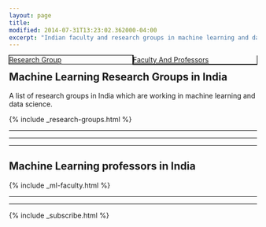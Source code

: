 ```yaml
---
layout: page
title: 
modified: 2014-07-31T13:23:02.362000-04:00
excerpt: "Indian faculty and research groups in machine learning and data science"
---
```

  <script>
 function pageSet()
 {
  var current_url=document.URL;
  var n = current_url.indexOf("machine-learning-faculty-india");
  if(n!=-1)
  {
      hideDiv(2);
  }
  else
  {
    hideDiv(1);
  }
 }
 function hideDiv(flag)
 {
   if(flag==1)
   {
     document.getElementById("research_div").style.display="inline";
     document.getElementById("faculty_and_professor").style.display="none";
     document.getElementById("research_group_link").style.color='blue';
     document.getElementById("faculty_and_professor_link").style.color='black';
     document.getElementById("rsch_div").style.boxShadow="0px 0px 0px 1px blac";
     document.getElementById("ml_div").style.boxShadow="0px 1px 0px 1px black";
   }
   else if(flag==2)
   {
     document.getElementById("research_div").style.display="none";
     document.getElementById("faculty_and_professor").style.display="inline";
     document.getElementById("research_group_link").style.color='black';
     document.getElementById("faculty_and_professor_link").style.color='blue';
     document.getElementById("rsch_div").style.boxShadow="0px 1px 0px 1px black";
     document.getElementById("ml_div").style.boxShadow="0px 0px 0px 1px black";
   }
 }
</script>
<body onload="pageSet()">
<div id="rsch_div" style="float:left;width:50%;cursor:pointer;box-shadow:0px 0px 0px 1px black;">
  <a href="#research-groups" id="research_group_link" name="ResearchGroup" onclick="hideDiv(1)"> Research Group</a>
</div>

<div id="ml-div" style="float:right;width:50%;cursor:pointer;box-shadow:0px 1px 0px 1px black;" onclick="hideDiv(2)">
  <a href="#machine-learning-faculty-india" id="faculty_and_professor_link" > Faculty And Professors</a>
</div>
<!--
<table>
    <tr>
        <td id="research_group_td" width="50%" align="center"><a href="#research-groups" id="research_group_link" name="ResearchGroup" onclick="hideDiv(1)"> Research Group</a></td>
        <td id="faculty_and_professors_td" width="50%" align="center"><a href="#machine-learning-faculty-india" id="faculty_and_professor_link" onclick="hideDiv(2)"> Faculty And Professors</a></td>
    </tr>
</table>
-->
<div id="research_div">
<hr>
<h2>Machine Learning Research Groups in India</h2>

<p>A list of research groups in India which are working in machine learning and data science.</p>

{% include _research-groups.html %}
<hr>
<hr>
</div>

<div id="faculty_and_professor">
<hr>
<h2>Machine Learning professors in India</h2>

{% include _ml-faculty.html %}
<hr>
<hr>
</div>


{% include _subscribe.html %}
</body>
